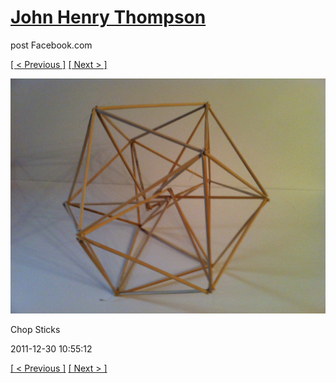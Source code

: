 # [John Henry Thompson](../README.md)
post Facebook.com

[[ < Previous ]](2011-12-30-4.md) [[ Next > ]](2011-12-30-6.md)

[![](../media/2011-12-30/Chop-Sticks-2.jpg)](../README.md)

Chop Sticks

2011-12-30 10:55:12

[[ < Previous ]](2011-12-30-4.md) [[ Next > ]](2011-12-30-6.md)